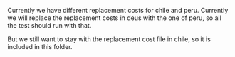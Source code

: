 Currently we have different replacement costs for chile and peru.
Currently we will replace the replacement costs in deus with
the one of peru, so all the test should run with that.

But we still want to stay with the replacement cost file in chile, so
it is included in this folder.
